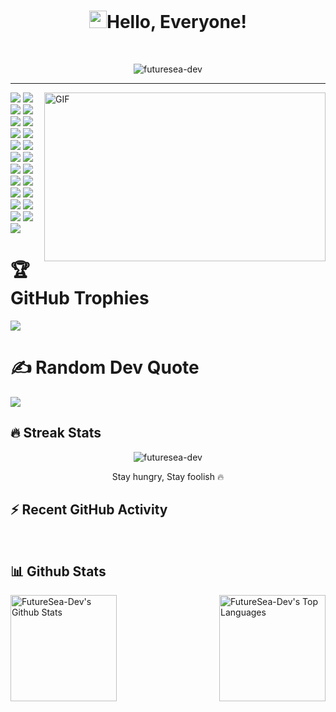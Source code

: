 <h1 align="center"><img src="https://media.giphy.com/media/hvRJCLFzcasrR4ia7z/giphy.gif" width="28">Hello, Everyone!</h1>
 <a href="https://github.com/GruDev325/GruDev325/"> </a>
<br/>

<p align="center">
  <img src="https://readme-typing-svg.herokuapp.com?color=1AF761&lines=Full-Stack+(Backend-Heavy);Python/PHP+%7C%7C+React+%7C%7C+Vue+%7C%7C+Typescript+%7C%7C+Web3+%7C%7C+Node;Learning+New+Things+Everyday;Never+Stop+Learning!&center=true&width=800&height=45" alt="futuresea-dev">
</p>
<hr/>

<img align="right" alt="GIF" src="https://github.com/GruDev325/GruDev325/blob/main/image/grudev325.gif" width="450" height="270" />

![](https://img.shields.io/badge/Language-Python-informational?style=flat&logo=python&logoColor=white&color=3bac3a)
![](https://img.shields.io/badge/Framework-Django-informational?style=flat&logo=django&logoColor=white&color=3bac3a)
![](https://img.shields.io/badge/Framework-Flask-informational?style=flat&logo=flask&logoColor=white&color=3bac3a)
![](https://img.shields.io/badge/Language-PHP-informational?style=flat&logo=php&logoColor=white&color=3bac3a)
![](https://img.shields.io/badge/Framework-React-informational?style=flat&logo=react&logoColor=white&color=3bac3a)
![](https://img.shields.io/badge/Framework-Vue-informational?style=flat&logo=vue.js&logoColor=white&color=3bac3a)
![](https://img.shields.io/badge/Framework-Angular-informational?style=flat&logo=angular&logoColor=white&color=3bac3a)
![](https://img.shields.io/badge/Framework-Ruby_On_Rails-informational?style=flat&logo=ruby&logoColor=white&color=3bac3a)
![](https://img.shields.io/badge/Framework-Laravel-informational?style=flat&logo=laravel&logoColor=white&color=3bac3a)
![](https://img.shields.io/badge/Framework-Electron-informational?style=flat&logo=electron&logoColor=white&color=3bac3a)
![](https://img.shields.io/badge/Language-JavaScript-informational?style=flat&logo=javascript&logoColor=white&color=3bac3a)
![](https://img.shields.io/badge/Language-TypeScript-informational?style=flat&logo=typescript&logoColor=white&color=3bac3a)
![](https://img.shields.io/badge/Language-Go-informational?style=flat&logo=go&logoColor=white&color=3bac3a)
![](https://img.shields.io/badge/CI/CD-Github_Action-informational?style=flat&logo=github&logoColor=white&color=3bac3a)
![](https://img.shields.io/badge/CI/CD-Circle_CI-informational?style=flat&logo=circleci&logoColor=white&color=3bac3a)
![](https://img.shields.io/badge/Database-PostgreSQL-informational?style=flat&logo=postgresql&logoColor=white&color=3bac3a)
![](https://img.shields.io/badge/Database-MySQL-informational?style=flat&logo=mysql&logoColor=white&color=3bac3a)
![](https://img.shields.io/badge/Database-MongoDB-informational?style=flat&logo=mongodb&logoColor=white&color=3bac3a)
![](https://img.shields.io/badge/Database-Sqlite-informational?style=flat&logo=sqlite&logoColor=white&color=3bac3a)
![](https://img.shields.io/badge/Shell-Bash-informational?style=flat&logo=gnu-bash&logoColor=white&color=3bac3a)
![](https://img.shields.io/badge/Tools-Docker-informational?style=flat&logo=docker&logoColor=white&color=3bac3a)
![](https://img.shields.io/badge/Cloud-Digital_Ocean-informational?style=flat&logo=digitalocean&logoColor=white&color=3bac3a)
![](https://img.shields.io/badge/Cloud-AWS-informational?style=flat&logo=Amazon&logoColor=white&color=3bac3a)

# 🏆 GitHub Trophies
![](https://github-profile-trophy.vercel.app/?username=futuresea-dev&theme=radical&no-frame=false&no-bg=false&margin-w=4)

# ✍️ Random Dev Quote
![](https://quotes-github-readme.vercel.app/api?type=horizontal&theme=radical)


## 🔥 Streak Stats

<p align="center">
	<img align="center" src="https://github-readme-streak-stats.herokuapp.com?user=futuresea-dev&theme=tokyonight_duo&hide_border=true" alt="futuresea-dev" />
  <p align="center"> Stay hungry, Stay foolish 🔥 </p>
</p>

## ⚡ Recent GitHub Activity
<br/>

## 📊 Github Stats

<img align="left" alt="FutureSea-Dev's Github Stats" src="https://github-readme-stats.vercel.app/api?username=futuresea-dev&show_icons=true&include_all_commits=true&count_private=true&icon_color=fff&text_color=fff&bg_color=DEG,000,000,001,002,003" height="170px"/>
<img align="right" alt="FutureSea-Dev's Top Languages" src="https://github-readme-stats.vercel.app/api/top-langs/?username=futuresea-dev&layout=compact&langs_count=8&theme=dark&hide_border=false&title_color=F85D7F&icon_color=F8D866" height="170px"/>